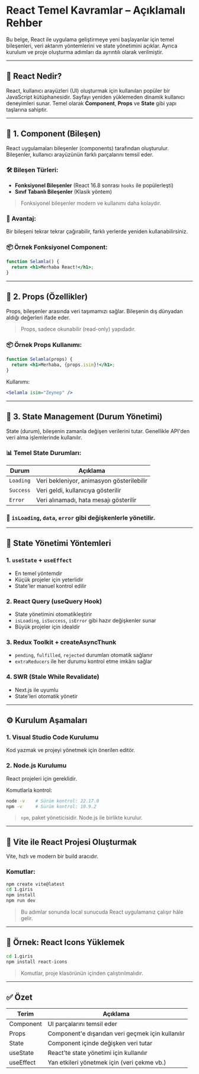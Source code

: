 # React Temel Kavramlar – Açıklamalı Rehber

Bu belge, React ile uygulama geliştirmeye yeni başlayanlar için temel bileşenleri, veri aktarım yöntemlerini ve state yönetimini açıklar. Ayrıca kurulum ve proje oluşturma adımları da ayrıntılı olarak verilmiştir.

---

## 🎯 React Nedir?

React, kullanıcı arayüzleri (UI) oluşturmak için kullanılan popüler bir JavaScript kütüphanesidir. Sayfayı yeniden yüklemeden dinamik kullanıcı deneyimleri sunar. Temel olarak **Component**, **Props** ve **State** gibi yapı taşlarına sahiptir.

---

## 🧩 1. Component (Bileşen)

React uygulamaları bileşenler (components) tarafından oluşturulur. Bileşenler, kullanıcı arayüzünün farklı parçalarını temsil eder.

### 🛠️ Bileşen Türleri:

- **Fonksiyonel Bileşenler** (React 16.8 sonrası `hooks` ile popülerleşti)
- **Sınıf Tabanlı Bileşenler** (Klasik yöntem)

> Fonksiyonel bileşenler modern ve kullanımı daha kolaydır.

### 🔁 Avantaj:
Bir bileşeni tekrar tekrar çağırabilir, farklı yerlerde yeniden kullanabilirsiniz.

### 📦 Örnek Fonksiyonel Component:
```jsx
function Selamla() {
  return <h1>Merhaba React!</h1>;
}
```

---

## 📨 2. Props (Özellikler)

Props, bileşenler arasında veri taşımamızı sağlar. Bileşenin dış dünyadan aldığı değerleri ifade eder.

> Props, sadece okunabilir (read-only) yapıdadır.

### 📦 Örnek Props Kullanımı:
```jsx
function Selamla(props) {
  return <h1>Merhaba, {props.isim}!</h1>;
}
```

Kullanımı:
```jsx
<Selamla isim="Zeynep" />
```

---

## 🔄 3. State Management (Durum Yönetimi)

State (durum), bileşenin zamanla değişen verilerini tutar. Genellikle API'den veri alma işlemlerinde kullanılır.

### 📊 Temel State Durumları:

| Durum     | Açıklama                                             |
|-----------|------------------------------------------------------|
| `Loading` | Veri bekleniyor, animasyon gösterilebilir            |
| `Success` | Veri geldi, kullanıcıya gösterilir                   |
| `Error`   | Veri alınamadı, hata mesajı gösterilir               |

### 📘 `isLoading`, `data`, `error` gibi değişkenlerle yönetilir.

---

## 🧰 State Yönetimi Yöntemleri

### 1. `useState` + `useEffect`
- En temel yöntemdir
- Küçük projeler için yeterlidir
- State'ler manuel kontrol edilir

### 2. React Query (useQuery Hook)
- State yönetimini otomatikleştirir
- `isLoading`, `isSuccess`, `isError` gibi hazır değişkenler sunar
- Büyük projeler için idealdir

### 3. Redux Toolkit + createAsyncThunk
- `pending`, `fulfilled`, `rejected` durumları otomatik sağlanır
- `extraReducers` ile her durumu kontrol etme imkânı sağlar

### 4. SWR (Stale While Revalidate)
- Next.js ile uyumlu
- State'leri otomatik yönetir

---

## ⚙️ Kurulum Aşamaları

### 1. Visual Studio Code Kurulumu
Kod yazmak ve projeyi yönetmek için önerilen editör.

### 2. Node.js Kurulumu
React projeleri için gereklidir.

Komutlarla kontrol:
```bash
node -v    # Sürüm kontrol: 22.17.0
npm -v     # Sürüm kontrol: 10.9.2
```

> `npm`, paket yöneticisidir. Node.js ile birlikte kurulur.

---

## 🚀 Vite ile React Projesi Oluşturmak

Vite, hızlı ve modern bir build aracıdır.

### Komutlar:
```bash
npm create vite@latest
cd 1.giris
npm install
npm run dev
```

> Bu adımlar sonunda local sunucuda React uygulamanız çalışır hâle gelir.

---

## 🎨 Örnek: React Icons Yüklemek

```bash
cd 1.giris
npm install react-icons
```

> Komutlar, proje klasörünün içinden çalıştırılmalıdır.

---

## ✅ Özet

| Terim        | Açıklama                                        |
|--------------|-------------------------------------------------|
| Component    | UI parçalarını temsil eder                      |
| Props        | Component'e dışarıdan veri geçmek için kullanılır|
| State        | Component içinde değişken veri tutar            |
| useState     | React'te state yönetimi için kullanılır         |
| useEffect    | Yan etkileri yönetmek için (veri çekme vb.)     |

